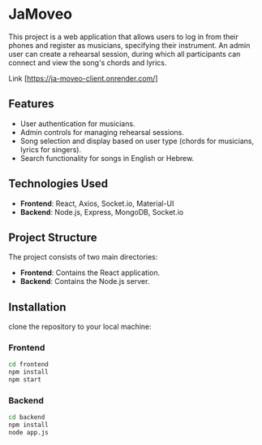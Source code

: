 # JaMoveo

This project is a web application that allows users to log in from their phones and register as musicians, specifying their instrument. An admin user can create a rehearsal session, during which all participants can connect and view the song's chords and lyrics.


Link [https://ja-moveo-client.onrender.com/]


## Features

- User authentication for musicians.
- Admin controls for managing rehearsal sessions.
- Song selection and display based on user type (chords for musicians, lyrics for singers).
- Search functionality for songs in English or Hebrew.


## Technologies Used

- **Frontend**: React, Axios, Socket.io, Material-UI
- **Backend**: Node.js, Express, MongoDB, Socket.io


## Project Structure

The project consists of two main directories:

- **Frontend**: Contains the React application.
- **Backend**: Contains the Node.js server.


## Installation

clone the repository to your local machine:

### Frontend

```bash
cd frontend
npm install
npm start
```

### Backend

```bash
cd backend
npm install
node app.js
 ```


